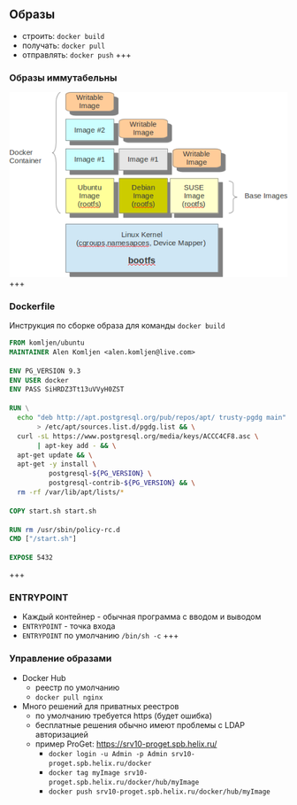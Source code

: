 ## Образы
  - строить: `docker build`
  - получать: `docker pull`
  - отправлять: `docker push`
+++
### Образы иммутабельны
![Images](/assets/image/docker_images.png)
+++
### Dockerfile
Инструкция по сборке образа для команды `docker build`
```Dockerfile
FROM komljen/ubuntu
MAINTAINER Alen Komljen <alen.komljen@live.com>

ENV PG_VERSION 9.3
ENV USER docker
ENV PASS SiHRDZ3Tt13uVVyH0ZST

RUN \
  echo "deb http://apt.postgresql.org/pub/repos/apt/ trusty-pgdg main" \
       > /etc/apt/sources.list.d/pgdg.list && \
  curl -sL https://www.postgresql.org/media/keys/ACCC4CF8.asc \
       | apt-key add - && \
  apt-get update && \
  apt-get -y install \
          postgresql-${PG_VERSION} \
          postgresql-contrib-${PG_VERSION} && \
  rm -rf /var/lib/apt/lists/*

COPY start.sh start.sh

RUN rm /usr/sbin/policy-rc.d
CMD ["/start.sh"]

EXPOSE 5432
```
+++
### ENTRYPOINT
* Каждый контейнер - обычная программа с вводом и выводом
* `ENTRYPOINT` - точка входа
* `ENTRYPOINT` по умолчанию `/bin/sh -c`
+++
### Управление образами
- Docker Hub<!-- .element: class="fragment" -->
  - реестр по умолчанию<!-- .element: class="fragment" -->
  - `docker pull nginx`<!-- .element: class="fragment" -->
- Много решений для приватных реестров<!-- .element: class="fragment" -->
  - по умолчанию требуется https (будет ошибка)<!-- .element: class="fragment" -->
  - бесплатные решения обычно имеют проблемы с LDAP авторизацией<!-- .element: class="fragment" -->
  - пример ProGet: https://srv10-proget.spb.helix.ru/<!-- .element: class="fragment" -->
    - `docker login -u Admin -p Admin srv10-proget.spb.helix.ru/docker`<!-- .element: class="fragment" -->
    - `docker tag myImage srv10-proget.spb.helix.ru/docker/hub/myImage`<!-- .element: class="fragment" -->
    - `docker push srv10-proget.spb.helix.ru/docker/hub/myImage`<!-- .element: class="fragment" -->

